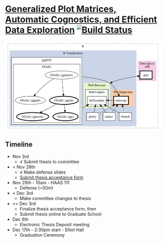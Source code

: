 
# [Generalized Plot Matrices, Automatic Cognostics, and Efficient Data Exploration](http://thesis.schloerke.com) [![Build Status](https://travis-ci.org/schloerke/thesis-schloerke.svg?branch=master)](https://travis-ci.org/schloerke/thesis-schloerke)

![Thesis Structure](./dot/intro_hierarchy.png)


## Timeline

* Nov 3rd
  * √ Submit thesis to committee
* < Nov 28th
  * √ Make defense slides
  * [Submit thesis acceptance form](http://www.purdue.edu/gradschool/documents/thesis/Student-Instructions-Thesis-Acceptance-Form.pdf)
* Nov 29th - 10am - HAAS 111
  * Defense (~50m)
* < Dec 3rd
  * Make committee changes to thesis
* <= Dec 3rd
  * Finalize thesis acceptance form, then
  * Submit thesis online to Graduate School
* Dec 6th
  * Electronic Thesis Deposit meeting
* Dec 17th - 2:30pm start - Elliot Hall
  * Graduation Ceremony
